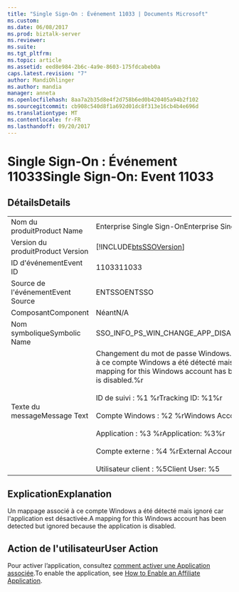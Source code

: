 ```yaml
---
title: "Single Sign-On : Événement 11033 | Documents Microsoft"
ms.custom: 
ms.date: 06/08/2017
ms.prod: biztalk-server
ms.reviewer: 
ms.suite: 
ms.tgt_pltfrm: 
ms.topic: article
ms.assetid: eed8e984-2b6c-4a9e-8603-175fdcabeb0a
caps.latest.revision: "7"
author: MandiOhlinger
ms.author: mandia
manager: anneta
ms.openlocfilehash: 8aa7a2b35d8e4f2d758b6ed0b420405a94b2f102
ms.sourcegitcommit: cb908c540d8f1a692d01dc8f313e16cb4b4e696d
ms.translationtype: MT
ms.contentlocale: fr-FR
ms.lasthandoff: 09/20/2017
---
```

# <a name="single-sign-on-event-11033"></a><span data-ttu-id="00824-102">Single Sign-On : Événement 11033</span><span class="sxs-lookup"><span data-stu-id="00824-102">Single Sign-On: Event 11033</span></span>
## <a name="details"></a><span data-ttu-id="00824-103">Détails</span><span class="sxs-lookup"><span data-stu-id="00824-103">Details</span></span>  
  
|||  
|-|-|  
|<span data-ttu-id="00824-104">Nom du produit</span><span class="sxs-lookup"><span data-stu-id="00824-104">Product Name</span></span>|<span data-ttu-id="00824-105">Enterprise Single Sign-On</span><span class="sxs-lookup"><span data-stu-id="00824-105">Enterprise Single Sign-On</span></span>|  
|<span data-ttu-id="00824-106">Version du produit</span><span class="sxs-lookup"><span data-stu-id="00824-106">Product Version</span></span>|[!INCLUDE[btsSSOVersion](../includes/btsssoversion-md.md)]|  
|<span data-ttu-id="00824-107">ID d'événement</span><span class="sxs-lookup"><span data-stu-id="00824-107">Event ID</span></span>|<span data-ttu-id="00824-108">11033</span><span class="sxs-lookup"><span data-stu-id="00824-108">11033</span></span>|  
|<span data-ttu-id="00824-109">Source de l'événement</span><span class="sxs-lookup"><span data-stu-id="00824-109">Event Source</span></span>|<span data-ttu-id="00824-110">ENTSSO</span><span class="sxs-lookup"><span data-stu-id="00824-110">ENTSSO</span></span>|  
|<span data-ttu-id="00824-111">Composant</span><span class="sxs-lookup"><span data-stu-id="00824-111">Component</span></span>|<span data-ttu-id="00824-112">Néant</span><span class="sxs-lookup"><span data-stu-id="00824-112">N/A</span></span>|  
|<span data-ttu-id="00824-113">Nom symbolique</span><span class="sxs-lookup"><span data-stu-id="00824-113">Symbolic Name</span></span>|<span data-ttu-id="00824-114">SSO_INFO_PS_WIN_CHANGE_APP_DISABLED</span><span class="sxs-lookup"><span data-stu-id="00824-114">SSO_INFO_PS_WIN_CHANGE_APP_DISABLED</span></span>|  
|<span data-ttu-id="00824-115">Texte du message</span><span class="sxs-lookup"><span data-stu-id="00824-115">Message Text</span></span>|<span data-ttu-id="00824-116">Changement du mot de passe Windows.</span><span class="sxs-lookup"><span data-stu-id="00824-116">Windows password change.</span></span> <span data-ttu-id="00824-117">Un mappage associé à ce compte Windows a été détecté mais ignoré car l'application est désactivée.%r</span><span class="sxs-lookup"><span data-stu-id="00824-117">A mapping for this Windows account has been detected but ignored because the application is disabled.%r</span></span><br /><br /> <span data-ttu-id="00824-118">ID de suivi : %1 %r</span><span class="sxs-lookup"><span data-stu-id="00824-118">Tracking ID: %1%r</span></span><br /><br /> <span data-ttu-id="00824-119">Compte Windows : %2 %r</span><span class="sxs-lookup"><span data-stu-id="00824-119">Windows Account: %2%r</span></span><br /><br /> <span data-ttu-id="00824-120">Application : %3 %r</span><span class="sxs-lookup"><span data-stu-id="00824-120">Application: %3%r</span></span><br /><br /> <span data-ttu-id="00824-121">Compte externe : %4 %r</span><span class="sxs-lookup"><span data-stu-id="00824-121">External Account: %4%r</span></span><br /><br /> <span data-ttu-id="00824-122">Utilisateur client : %5</span><span class="sxs-lookup"><span data-stu-id="00824-122">Client User: %5</span></span>|  
  
## <a name="explanation"></a><span data-ttu-id="00824-123">Explication</span><span class="sxs-lookup"><span data-stu-id="00824-123">Explanation</span></span>  
 <span data-ttu-id="00824-124">Un mappage associé à ce compte Windows a été détecté mais ignoré car l'application est désactivée.</span><span class="sxs-lookup"><span data-stu-id="00824-124">A mapping for this Windows account has been detected but ignored because the application is disabled.</span></span>  
  
## <a name="user-action"></a><span data-ttu-id="00824-125">Action de l'utilisateur</span><span class="sxs-lookup"><span data-stu-id="00824-125">User Action</span></span>  
 <span data-ttu-id="00824-126">Pour activer l’application, consultez [comment activer une Application associée](../core/how-to-enable-an-affiliate-application.md).</span><span class="sxs-lookup"><span data-stu-id="00824-126">To enable the application, see [How to Enable an Affiliate Application](../core/how-to-enable-an-affiliate-application.md).</span></span>